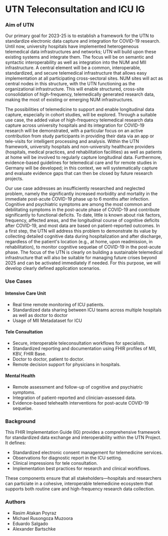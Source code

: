 # UTN Teleconsultation and ICU IG

### Aim of UTN
Our primary goal for 2023-25 is to establish a framework for the UTN to standardize electronic data capture and integration for COVID-19 research. Until now, university hospitals have implemented heterogeneous telemedical data infrastructures and networks; UTN will build upon these existing systems and integrate them. The focus will be on semantic and syntactic interoperability as well as integration into the NUM and MII infrastructure. A central element will be a common, interoperable, standardized, and secure telemedical infrastructure that allows easy implementation at all participating cross-sectoral sites. NUM sites will act as central nodes in this structure, with the UTN functioning as the organizational infrastructure. This will enable structured, cross-site consolidation of high-frequency, telemedically generated research data, making the most of existing or emerging NUM infrastructures. 

The possibilities of telemedicine to support and enable longitudinal data capture, especially in cohort studies, will be explored. Through a suitable use case, the added value of high-frequency telemedical research data capture across university hospitals and its integration for COVID-19 research will be demonstrated, with a particular focus on an active contribution from study participants in providing their data via an app or tele-visits for intelligent processing and analysis. Within the UTN framework, university hospitals and non-university healthcare providers (hospitals, medical practices, and rehabilitation facilities) as well as patients at home will be involved to regularly capture longitudinal data. Furthermore, evidence-based guidelines for telemedical care and for remote studies in Germany will be developed; in this context, we will systematically capture and evaluate evidence gaps that can then be closed by future research projects. 

Our use case addresses an insufficiently researched and neglected problem, namely the significantly increased morbidity and mortality in the immediate post-acute COVID-19 phase up to 6 months after infection. Cognitive and psychiatric symptoms are among the most common and debilitating symptoms in the post-acute phase of COVID-19 and contribute significantly to functional deficits. To date, little is known about risk factors, frequency, affected areas, and the longitudinal course of cognitive deficits after COVID-19, and most data are based on patient-reported outcomes. In a first step, the UTN will address this problem to demonstrate its value by collecting detailed cognitive data during hospitalization and after discharge, regardless of the patient's location (e.g., at home, upon readmission, in rehabilitation), to monitor cognitive sequelae of COVID-19 in the post-acute phase. The focus of the UTN is clearly on building a sustainable telemedical infrastructure that will also be suitable for managing future crises beyond 2025 and can be activated immediately if needed. For this purpose, we will develop clearly defined application scenarios.

### Use Cases

#### Intensive Care Unit

- Real time remote monitoring of ICU patients.
- Standardized data sharing between ICU teams across multiple hospitals as well as doctor to doctor
- Usage of MII Metadataset for ICU 

#### Tele Consultation

- Secure, interoperable teleconsultation workflows for specialists.
- Standardized reporting and documentation using FHIR profiles of MII, KBV, FHIR Base.
- Doctor to doctor, patient to doctor.
- Remote decision support for physicians in hospitals.

#### Mental Health

- Remote assessment and follow-up of cognitive and psychiatric symptoms.
- Integration of patient-reported and clinician-assessed data.
- Evidence-based telehealth interventions for post-acute COVID-19 sequelae.

### Background 
This FHIR Implementation Guide (IG) provides a comprehensive framework for standardized data exchange and interoperability within the UTN Project. It defines:

- Standardized electronic consent management for telemedicine services.
- Observations for diagnostic report in the ICU setting.
- Clinical impressions for tele consultation.
- Implementation best practices for research and clinical workflows.

These components ensure that all stakeholders—hospitals and researchers can particiate in a cohesive, interoperable telemedicine ecosystem that supports both routine care and high-frequency research data collection.


### Authors

- Rasim Atakan Poyraz 
- Michael Rusongoza Muzoora 
- Eduardo Salgado 
- Alexander Bartschke 
